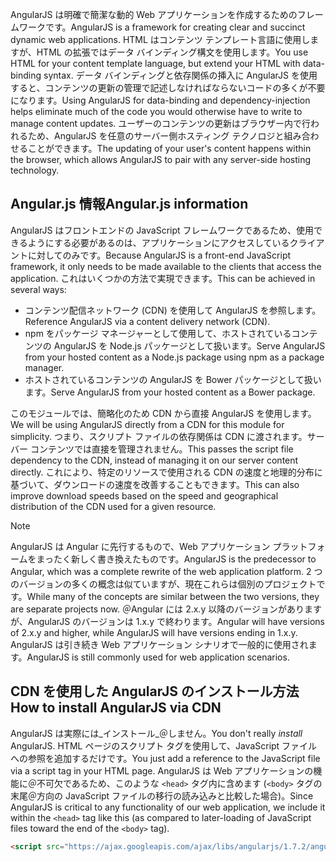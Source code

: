 <span data-ttu-id="e932a-101">AngularJS は明確で簡潔な動的 Web アプリケーションを作成するためのフレームワークです。</span><span class="sxs-lookup"><span data-stu-id="e932a-101">AngularJS is a framework for creating clear and succinct dynamic web applications.</span></span> <span data-ttu-id="e932a-102">HTML はコンテンツ テンプレート言語に使用しますが、HTML の拡張ではデータ バインディング構文を使用します。</span><span class="sxs-lookup"><span data-stu-id="e932a-102">You use HTML for your content template language, but extend your HTML with data-binding syntax.</span></span> <span data-ttu-id="e932a-103">データ バインディングと依存関係の挿入に AngularJS を使用すると、コンテンツの更新の管理で記述しなければならないコードの多くが不要になります。</span><span class="sxs-lookup"><span data-stu-id="e932a-103">Using AngularJS for data-binding and dependency-injection helps eliminate much of the code you would otherwise have to write to manage content updates.</span></span> <span data-ttu-id="e932a-104">ユーザーのコンテンツの更新はブラウザー内で行われるため、AngularJS を任意のサーバー側ホスティング テクノロジと組み合わせることができます。</span><span class="sxs-lookup"><span data-stu-id="e932a-104">The updating of your user's content happens within the browser, which allows AngularJS to pair with any server-side hosting technology.</span></span>

## <a name="angularjs-information"></a><span data-ttu-id="e932a-105">Angular.js 情報</span><span class="sxs-lookup"><span data-stu-id="e932a-105">Angular.js information</span></span>

<span data-ttu-id="e932a-106">AngularJS はフロントエンドの JavaScript フレームワークであるため、使用できるようにする必要があるのは、アプリケーションにアクセスしているクライアントに対してのみです。</span><span class="sxs-lookup"><span data-stu-id="e932a-106">Because AngularJS is a front-end JavaScript framework, it only needs to be made available to the clients that access the application.</span></span> <span data-ttu-id="e932a-107">これはいくつかの方法で実現できます。</span><span class="sxs-lookup"><span data-stu-id="e932a-107">This can be achieved in several ways:</span></span>

- <span data-ttu-id="e932a-108">コンテンツ配信ネットワーク (CDN) を使用して AngularJS を参照します。</span><span class="sxs-lookup"><span data-stu-id="e932a-108">Reference AngularJS via a content delivery network (CDN).</span></span>
- <span data-ttu-id="e932a-109">npm をパッケージ マネージャーとして使用して、ホストされているコンテンツの AngularJS を Node.js パッケージとして扱います。</span><span class="sxs-lookup"><span data-stu-id="e932a-109">Serve AngularJS from your hosted content as a Node.js package using npm as a package manager.</span></span>
- <span data-ttu-id="e932a-110">ホストされているコンテンツの AngularJS を Bower パッケージとして扱います。</span><span class="sxs-lookup"><span data-stu-id="e932a-110">Serve AngularJS from your hosted content as a Bower package.</span></span>

<span data-ttu-id="e932a-111">このモジュールでは、簡略化のため CDN から直接 AngularJS を使用します。</span><span class="sxs-lookup"><span data-stu-id="e932a-111">We will be using AngularJS directly from a CDN for this module for simplicity.</span></span> <span data-ttu-id="e932a-112">つまり、スクリプト ファイルの依存関係は CDN に渡されます。サーバー コンテンツでは直接を管理されません。</span><span class="sxs-lookup"><span data-stu-id="e932a-112">This passes the script file dependency to the CDN, instead of managing it on our server content directly.</span></span> <span data-ttu-id="e932a-113">これにより、特定のリソースで使用される CDN の速度と地理的分布に基づいて、ダウンロードの速度を改善することもできます。</span><span class="sxs-lookup"><span data-stu-id="e932a-113">This can also improve download speeds based on the speed and geographical distribution of the CDN used for a given resource.</span></span>

> [!NOTE]
> <span data-ttu-id="e932a-114">AngularJS は Angular に先行するもので、Web アプリケーション プラットフォームをまったく新しく書き換えたものです。</span><span class="sxs-lookup"><span data-stu-id="e932a-114">AngularJS is the predecessor to Angular, which was a complete rewrite of the web application platform.</span></span> <span data-ttu-id="e932a-115">2 つのバージョンの多くの概念は似ていますが、現在これらは個別のプロジェクトです。</span><span class="sxs-lookup"><span data-stu-id="e932a-115">While many of the concepts are similar between the two versions, they are separate projects now.</span></span> <span data-ttu-id="e932a-116">＠Angular には 2.x.y 以降のバージョンがありますが、AngularJS のバージョンは 1.x.y で終わります。</span><span class="sxs-lookup"><span data-stu-id="e932a-116">Angular will have versions of 2.x.y and higher, while AngularJS will have versions ending in 1.x.y.</span></span> <span data-ttu-id="e932a-117">AngularJS は引き続き Web アプリケーション シナリオで一般的に使用されます。</span><span class="sxs-lookup"><span data-stu-id="e932a-117">AngularJS is still commonly used for web application scenarios.</span></span>

## <a name="how-to-install-angularjs-via-cdn"></a><span data-ttu-id="e932a-118">CDN を使用した AngularJS のインストール方法</span><span class="sxs-lookup"><span data-stu-id="e932a-118">How to install AngularJS via CDN</span></span>

<span data-ttu-id="e932a-119">AngularJS は実際には_インストール_＠しません。</span><span class="sxs-lookup"><span data-stu-id="e932a-119">You don't really _install_ AngularJS.</span></span> <span data-ttu-id="e932a-120">HTML ページのスクリプト タグを使用して、JavaScript ファイルへの参照を追加するだけです。</span><span class="sxs-lookup"><span data-stu-id="e932a-120">You just add a reference to the JavaScript file via a script tag in your HTML page.</span></span> <span data-ttu-id="e932a-121">AngularJS は Web アプリケーションの機能に＠不可欠であるため、このような `<head>` タグ内に含めます (`<body>` タグの末尾＠方向の JavaScript ファイルの移行の読み込みと比較した場合)。</span><span class="sxs-lookup"><span data-stu-id="e932a-121">Since AngularJS is critical to any functionality of our web application, we include it within the `<head>` tag like this (as compared to later-loading of JavaScript files toward the end of the `<body>` tag).</span></span>

```html
<script src="https://ajax.googleapis.com/ajax/libs/angularjs/1.7.2/angular.min.js"></script>
```
